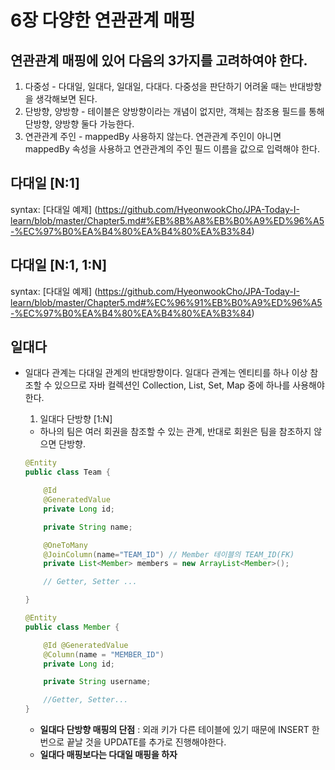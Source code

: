 
6장 다양한 연관관계 매핑
==============
## 연관관계 매핑에 있어 다음의 3가지를 고려하여야 한다.
1. 다중성 - 다대일, 일대다, 일대일, 다대다. 다중성을 판단하기 어려울 때는 반대방향을 생각해보면 된다.
2. 단방향, 양방향 - 테이블은 양방향이라는 개념이 없지만, 객체는 참조용 필드를 통해 단방향, 양방향 둘다 가능한다.
3. 연관관계 주인 - mappedBy 사용하지 않는다. 연관관계 주인이 아니면 mappedBy 속성을 사용하고 연관관계의 주인 필드 이름을 값으로 입력해야 한다.

## 다대일 [N:1]
syntax: [다대일 예제] (https://github.com/HyeonwookCho/JPA-Today-I-learn/blob/master/Chapter5.md#%EB%8B%A8%EB%B0%A9%ED%96%A5-%EC%97%B0%EA%B4%80%EA%B4%80%EA%B3%84)

## 다대일 [N:1, 1:N]
syntax: [다대일 예제] (https://github.com/HyeonwookCho/JPA-Today-I-learn/blob/master/Chapter5.md#%EC%96%91%EB%B0%A9%ED%96%A5-%EC%97%B0%EA%B4%80%EA%B4%80%EA%B3%84)

## 일대다
- 일대다 관계는 다대일 관계의 반대방향이다. 일대다 관계는 엔티티를 하나 이상 참조할 수 있으므로 자바 컬렉션인 Collection, List, Set, Map 중에 하나를 사용해야 한다.

    1. 일대다 단방향 [1:N]
    - 하나의 팀은 여러 회권을 참조할 수 있는 관계, 반대로 회원은 팀을 참조하지 않으면 단방향.

    ```java
    @Entity
    public class Team {

        @Id
        @GeneratedValue
        private Long id;

        private String name;

        @OneToMany
        @JoinColumn(name="TEAM_ID") // Member 테이블의 TEAM_ID(FK)
        private List<Member> members = new ArrayList<Member>();

        // Getter, Setter ...

    }

    @Entity
    public class Member {

        @Id @GeneratedValue
        @Column(name = "MEMBER_ID")
        private Long id;

        private String username;

        //Getter, Setter...
    }
    ```

    - __일대다 단방향 매핑의 단점__ : 외래 키가 다른 테이블에 있기 때문에 INSERT 한번으로 끝날 것을 UPDATE를 추가로 진행해야한다.
    - __일대다 매핑보다는 다대일 매핑을 하자__
